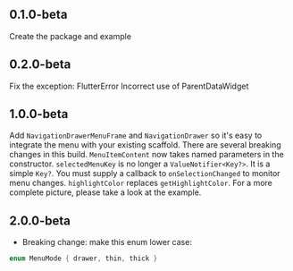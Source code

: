 ## 0.1.0-beta 
Create the package and example
## 0.2.0-beta 
Fix the exception: FlutterError Incorrect use of ParentDataWidget
## 1.0.0-beta 
Add `NavigationDrawerMenuFrame` and `NavigationDrawer` so it's easy to integrate the menu with your existing scaffold. There are several breaking changes in this build. `MenuItemContent` now takes named parameters in the constructor. `selectedMenuKey` is no longer a `ValueNotifier<Key?>`. It is a simple `Key?`. You must supply a callback to `onSelectionChanged` to monitor menu changes. `highlightColor` replaces `getHighlightColor`. For a more complete picture, please take a look at the example.
## 2.0.0-beta 
- Breaking change: make this enum lower case:
```dart
enum MenuMode { drawer, thin, thick }
```